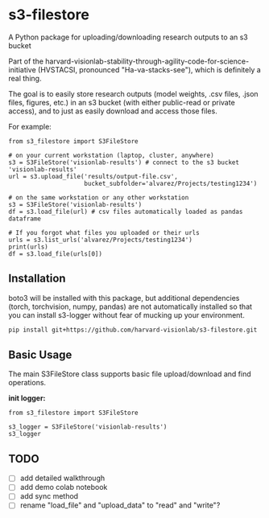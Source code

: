 # s3-filestore
A Python package for uploading/downloading research outputs to an s3 bucket

Part of the harvard-visionlab-stability-through-agility-code-for-science-initiative (HVSTACSI, pronounced "Ha-va-stacks-see"), which is definitely a real thing.

The goal is to easily store research outputs (model weights, .csv files, .json files, figures, etc.) in an s3 bucket (with either public-read or private access), and to just as easily download and access those files.

For example:
```
from s3_filestore import S3FileStore

# on your current workstation (laptop, cluster, anywhere)
s3 = S3FileStore('visionlab-results') # connect to the s3 bucket 'visionlab-results'
url = s3.upload_file('results/output-file.csv',
                     bucket_subfolder='alvarez/Projects/testing1234') 

# on the same workstation or any other workstation
s3 = S3FileStore('visionlab-results')
df = s3.load_file(url) # csv files automatically loaded as pandas dataframe

# If you forgot what files you uploaded or their urls
urls = s3.list_urls('alvarez/Projects/testing1234')
print(urls) 
df = s3.load_file(urls[0])
```

## Installation

boto3 will be installed with this package, but additional dependencies (torch, torchvision, numpy, pandas) are not automatically installed so that you can install s3-logger without fear of mucking up your environment.

```bash
pip install git+https://github.com/harvard-visionlab/s3-filestore.git
```

## Basic Usage

The main S3FileStore class supports basic file upload/download and find operations.

**init logger:**
```
from s3_filestore import S3FileStore

s3_logger = S3FileStore('visionlab-results')
s3_logger
```

## TODO
- [ ] add detailed walkthrough
- [ ] add demo colab notebook
- [ ] add sync method
- [ ] rename "load_file" and "upload_data" to "read" and "write"?
